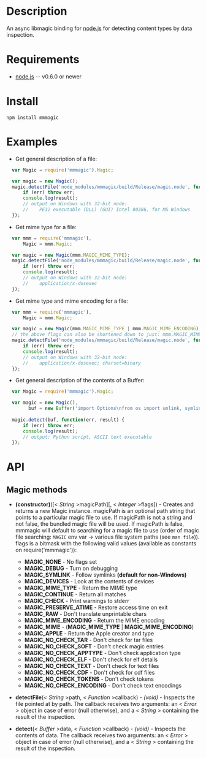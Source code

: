
Description
===========

An async libmagic binding for [node.js](http://nodejs.org/) for detecting content types by data inspection.


Requirements
============

* [node.js](http://nodejs.org/) -- v0.6.0 or newer


Install
============

    npm install mmmagic


Examples
========

* Get general description of a file:
```javascript
  var Magic = require('mmmagic').Magic;

  var magic = new Magic();
  magic.detectFile('node_modules/mmmagic/build/Release/magic.node', function(err, result) {
      if (err) throw err;
      console.log(result);
      // output on Windows with 32-bit node:
      //    PE32 executable (DLL) (GUI) Intel 80386, for MS Windows
  });
```
* Get mime type for a file:
```javascript
  var mmm = require('mmmagic'),
      Magic = mmm.Magic;

  var magic = new Magic(mmm.MAGIC_MIME_TYPE);
  magic.detectFile('node_modules/mmmagic/build/Release/magic.node', function(err, result) {
      if (err) throw err;
      console.log(result);
      // output on Windows with 32-bit node:
      //    application/x-dosexec
  });
```
* Get mime type and mime encoding for a file:
```javascript
  var mmm = require('mmmagic'),
      Magic = mmm.Magic;

  var magic = new Magic(mmm.MAGIC_MIME_TYPE | mmm.MAGIC_MIME_ENCODING);
  // the above flags can also be shortened down to just: mmm.MAGIC_MIME
  magic.detectFile('node_modules/mmmagic/build/Release/magic.node', function(err, result) {
      if (err) throw err;
      console.log(result);
      // output on Windows with 32-bit node:
      //    application/x-dosexec; charset=binary
  });
```
* Get general description of the contents of a Buffer:
```javascript
  var Magic = require('mmmagic').Magic;

  var magic = new Magic(),
        buf = new Buffer('import Options\nfrom os import unlink, symlink');
  
  magic.detect(buf, function(err, result) {
      if (err) throw err;
      console.log(result);
      // output: Python script, ASCII text executable
  });
```

API
===

Magic methods
-------------

* **(constructor)**([< _String_ >magicPath][, < _Integer_ >flags]) - Creates and returns a new Magic instance. magicPath is an optional path string that points to a particular magic file to use. If magicPath is not a string and not false, the bundled magic file will be used. If magicPath is false, mmmagic will default to searching for a magic file to use (order of magic file searching: `MAGIC` env var -> various file system paths (see `man file`)). flags is a bitmask with the following valid values (available as constants on require('mmmagic')):

    * **MAGIC\_NONE** - No flags set
    * **MAGIC\_DEBUG** - Turn on debugging
    * **MAGIC\_SYMLINK** - Follow symlinks **(default for non-Windows)**
    * **MAGIC\_DEVICES** - Look at the contents of devices
    * **MAGIC\_MIME_TYPE** - Return the MIME type
    * **MAGIC\_CONTINUE** - Return all matches
    * **MAGIC\_CHECK** - Print warnings to stderr
    * **MAGIC\_PRESERVE\_ATIME** - Restore access time on exit
    * **MAGIC\_RAW** - Don't translate unprintable chars
    * **MAGIC\_MIME\_ENCODING** - Return the MIME encoding
    * **MAGIC\_MIME** - (**MAGIC\_MIME\_TYPE** | **MAGIC\_MIME\_ENCODING**)
    * **MAGIC\_APPLE** - Return the Apple creator and type
    * **MAGIC\_NO\_CHECK\_TAR** - Don't check for tar files
    * **MAGIC\_NO\_CHECK\_SOFT** - Don't check magic entries
    * **MAGIC\_NO\_CHECK\_APPTYPE** - Don't check application type
    * **MAGIC\_NO\_CHECK\_ELF** - Don't check for elf details
    * **MAGIC\_NO\_CHECK\_TEXT** - Don't check for text files
    * **MAGIC\_NO\_CHECK\_CDF** - Don't check for cdf files
    * **MAGIC\_NO\_CHECK\_TOKENS** - Don't check tokens
    * **MAGIC\_NO\_CHECK\_ENCODING** - Don't check text encodings

* **detectFile**(< _String_ >path, < _Function_ >callback) - _(void)_ - Inspects the file pointed at by path. The callback receives two arguments: an < _Error_ > object in case of error (null otherwise), and a < _String_ > containing the result of the inspection.

* **detect**(< _Buffer_ >data, < _Function_ >callback) - _(void)_ - Inspects the contents of data. The callback receives two arguments: an < _Error_ > object in case of error (null otherwise), and a < _String_ > containing the result of the inspection.
